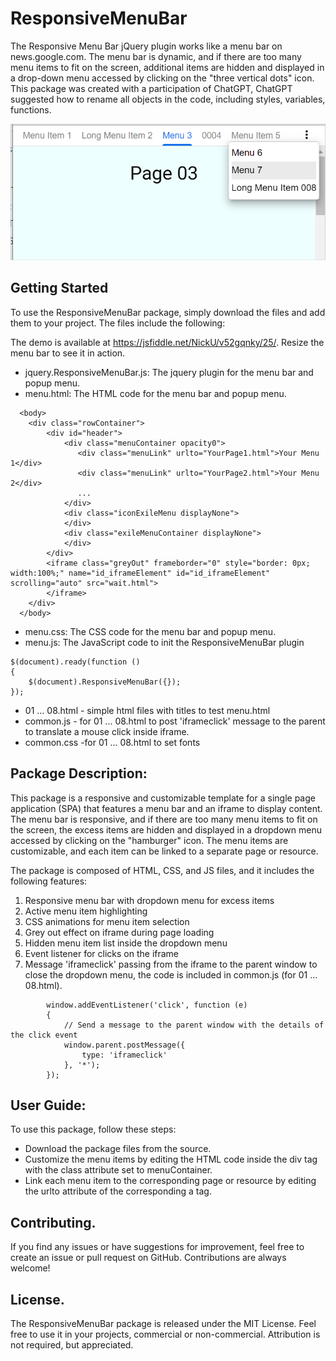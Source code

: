 # ResponsiveMenuBar

The Responsive Menu Bar jQuery plugin works like a menu bar on news.google.com. The menu bar is dynamic, and if there are too many menu items to fit on the screen, additional items are hidden and displayed in a drop-down menu accessed by clicking on the "three vertical dots" icon.
This package was created with a participation of ChatGPT, ChatGPT suggested how to rename all objects in the code, including styles, variables, functions. 


![The menu.html in the browser](https://github.com/uspnick/ResponsiveMenuBar/blob/main/menu.html.png?raw=true)

## Getting Started

To use the ResponsiveMenuBar package, simply download the files and add them to your project. The files include the following:

The demo is available at https://jsfiddle.net/NickU/v52gqnky/25/. Resize the menu bar to see it in action.

* jquery.ResponsiveMenuBar.js: The jquery plugin for the menu bar and popup menu.
* menu.html: The HTML code for the menu bar and popup menu.
```
  <body>
    <div class="rowContainer">
        <div id="header">
            <div class="menuContainer opacity0">
               <div class="menuLink" urlto="YourPage1.html">Your Menu 1</div>
               <div class="menuLink" urlto="YourPage2.html">Your Menu 2</div>
               ...
            </div>
            <div class="iconExileMenu displayNone">
            </div>
            <div class="exileMenuContainer displayNone">
            </div>
        </div>
        <iframe class="greyOut" frameborder="0" style="border: 0px; width:100%;" name="id_iframeElement" id="id_iframeElement" scrolling="auto" src="wait.html"> 
        </iframe>
    </div>
  </body>
```
* menu.css: The CSS code for the menu bar and popup menu.
* menu.js: The JavaScript code to init the ResponsiveMenuBar plugin
```
$(document).ready(function ()
{
    $(document).ResponsiveMenuBar({});
});
```

* 01 ... 08.html  - simple html files with titles to test menu.html
* common.js - for 01 ... 08.html to post 'iframeclick' message to the parent to translate a mouse click inside iframe.
* common.css -for 01 ... 08.html to set fonts



## Package Description:

This package is a responsive and customizable template for a single page application (SPA) that features a menu bar and an iframe to display content. The menu bar is responsive, and if there are too many menu items to fit on the screen, the excess items are hidden and displayed in a dropdown menu accessed by clicking on the "hamburger" icon. The menu items are customizable, and each item can be linked to a separate page or resource.

The package is composed of HTML, CSS, and JS files, and it includes the following features:

1. Responsive menu bar with dropdown menu for excess items
2. Active menu item highlighting
3. CSS animations for menu item selection
4. Grey out effect on iframe during page loading
5. Hidden menu item list inside the dropdown menu
6. Event listener for clicks on the iframe
7. Message 'iframeclick' passing from the iframe to the parent window to close the dropdown menu, the code is included in common.js (for 01 ... 08.html).
```
        window.addEventListener('click', function (e)
        {
            // Send a message to the parent window with the details of the click event
            window.parent.postMessage({
                type: 'iframeclick'
            }, '*');
        });

```

## User Guide:

To use this package, follow these steps:

* Download the package files from the source.
* Customize the menu items by editing the HTML code inside the div tag with the class attribute set to menuContainer.
* Link each menu item to the corresponding page or resource by editing the urlto attribute of the corresponding a tag.






## Contributing.

If you find any issues or have suggestions for improvement, feel free to create an issue or pull request on GitHub. Contributions are always welcome!


## License. 

The ResponsiveMenuBar package is released under the MIT License. Feel free to use it in your projects, commercial or non-commercial. Attribution is not required, but appreciated.

